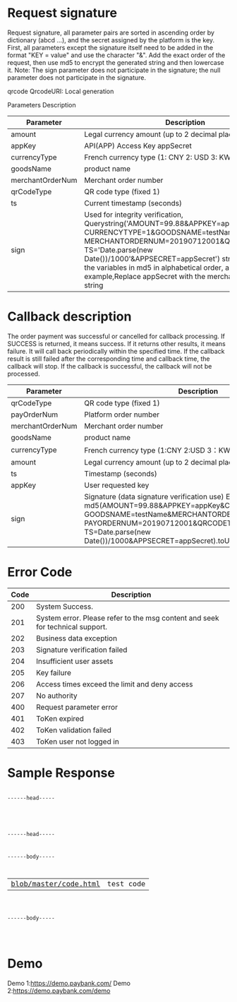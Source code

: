 # Request signature
Request signature, all parameter pairs are sorted in ascending order by dictionary (abcd ...), and the secret assigned by the platform is the key. First, all parameters except the signature itself need to be added in the format "KEY = value" and use the character "&". Add the exact order of the request, then use md5 to encrypt the generated string and then lowercase it. Note: The sign parameter does not participate in the signature; the null parameter does not participate in the signature.

qrcode
QrcodeURI: Local generation

Parameters Description

<table>
<thead>
<tr>
<th>Parameter</th>
<th>Description</th>
<th>Type</th>
<th>Required</th>
</tr>
</thead>
<tbody>
<tr>
<td>amount</td>
<td>Legal currency amount (up to 2 decimal places)</td>
<td>BigDecimal</td>
<td>Yes</td>
</tr>
<tr>
<td>appKey</td>
<td>API(APP) Access Key appSecret</td>
<td>String</td>
<td>Yes</td>
</tr>
<tr>
<td>currencyType</td>
<td>French currency type (1: CNY 2: USD 3: KWR)</td>
<td>Int</td>
<td>Yes</td>
</tr>
<tr>
<td>goodsName</td>
<td>product name</td>
<td>String</td>
<td>Yes</td>
</tr>
<tr>
<td>merchantOrderNum</td>
<td>Merchant order number</td>
<td>String</td>
<td>Yes</td>
</tr>
<tr>
<td>qrCodeType</td>
<td>QR code type (fixed 1)</td>
<td>Int</td>
<td>Yes</td>
</tr>
<tr>
<td>ts</td>
<td>Current timestamp (seconds)</td>
<td>Long</td>
<td>Yes</td>
</tr>
<tr>
<td>sign</td>
<td>Used for integrity verification, Querystring('AMOUNT=99.88&APPKEY=appKey&
CURRENCYTYPE=1&GOODSNAME=testName&
MERCHANTORDERNUM=20190712001&QRCODETYPE=1&
TS='Date.parse(new Date())/1000'&APPSECRET=appSecret') string; 
Note: Enter the variables in md5 in alphabetical order, as shown in the 
example,Replace appSecret with the merchant's appSecret string

</td>
<td>String</td>
<td>Yes</td>
</tr>

</tbody>
</table>



# Callback description

The order payment was successful or cancelled for callback processing. If SUCCESS is returned, it means success. If it returns other results, it means failure. It will call back periodically within the specified time. If the callback result is still failed after the corresponding time and callback time, the callback will stop. If the callback is successful, the callback will not be processed.


<table>
<thead>
<tr>
<th>Parameter</th>
<th>Description</th>
<th>Type</th>
<th>Required</th>
</tr>
</thead>
<tbody>
<tr>
<td>qrCodeType</td>
<td>QR code type (fixed 1)</td>
<td>Int</td>
<td>Yes</td>
</tr>
<tr>
<td>payOrderNum</td>
<td>Platform order number</td>
<td>String</td>
<td>Yes</td>
</tr>
<tr>
<td>merchantOrderNum</td>
<td>Merchant order number</td>
<td>String</td>
<td>Yes</td>
</tr>
<tr>
<td>goodsName</td>
<td>product name</td>
<td>String</td>
<td>Yes</td>
</tr>
<tr>
<td>currencyType</td>
<td>French currency type (1:CNY 2:USD 3：KWR)</td>
<td>Int</td>
<td>Yes</td>
</tr>
<tr>
<td>amount</td>
<td>Legal currency amount (up to 2 decimal places)</td>
<td>BigDecimal</td>
<td>Yes</td>
</tr>
<tr>
<td>ts</td>
<td>Timestamp (seconds)</td>
<td>Long</td>
<td>Yes</td>
</tr>
<tr>
<td>appKey</td>
<td>User requested key</td>
<td>String</td>
<td>Yes</td>
</tr>
<tr>
<td>sign</td>
<td>Signature (data signature verification use) Example: 
md5(AMOUNT=99.88&APPKEY=appKey&CURRENCYTYPE=1&
GOODSNAME=testName&MERCHANTORDERNUM=20190712001&
PAYORDERNUM=20190712001&QRCODETYPE=1&
TS=Date.parse(new Date())/1000&APPSECRET=appSecret).toUpCase()

</td>
<td>String</td>
<td>Yes</td>
</tr>

</tbody>
</table>



# Error Code




<table>
<thead>
<tr>
<th>Code</th>
<th>Description</th>
</tr>
</thead>
<tbody>
<tr>
<td>200</td>
<td>System Success.</td>
</tr>
<tr>
<td>201</td>
<td>System error. Please refer to the msg content and seek for technical support.</td>
</tr>
<tr>
<td>202</td>
<td>Business data exception</td>
</tr>
<tr>
<td>203</td>
<td>Signature verification failed</td>
</tr>
<tr>
<td>204</td>
<td>Insufficient user assets</td>
</tr>
<tr>
<td>205</td>
<td>Key failure</td>
</tr>
<tr>
<td>206</td>
<td>Access times exceed the limit and deny access</td>
</tr>
<tr>
<td>207</td>
<td>No authority</td>
</tr>
<tr>
<td>400</td>
<td>Request parameter error</td>
</tr>
<tr>
<td>401</td>
<td>ToKen expired</td>
</tr>
<tr>
<td>402</td>
<td>ToKen validation failed</td>
</tr>
<tr>
<td>403</td>
<td>ToKen user not logged in</td>
</tr>


</tbody>
</table>


# Sample Response



<pre><code>
------head-----
 <script src="https://www.paybank.com/payserver/jquery.min.js"></script>
 <script src="https://www.paybank.com/payserver/payment.min.js"></script>
------head-----
  
  
------body-----  
  
<table>
<tbody>
<tr>
<td><a href="https://github.com/livilapi/PayBank_Docs/blob/master/code.html">blob/master/code.html</td>
<td>test code</td>
</tr>

</tbody>
</table>
  
  ------body-----  


</code></pre>


# Demo

          

Demo 1:https://demo.paybank.com/
Demo 2:https://demo.paybank.com/demo
